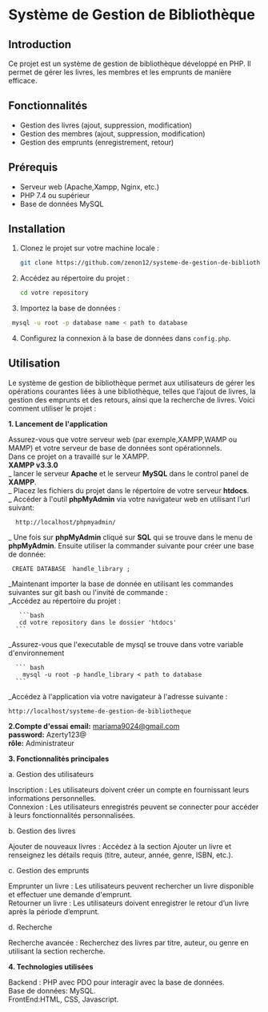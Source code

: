 # Système de Gestion de Bibliothèque

## Introduction

Ce projet est un système de gestion de bibliothèque développé en PHP. Il permet de gérer les livres, les membres et les emprunts de manière efficace.

## Fonctionnalités

- Gestion des livres (ajout, suppression, modification)
- Gestion des membres (ajout, suppression, modification)
- Gestion des emprunts (enregistrement, retour)

## Prérequis

- Serveur web (Apache,Xampp, Nginx, etc.)
- PHP 7.4 ou supérieur
- Base de données MySQL

## Installation

1. Clonez le projet sur votre machine locale :
   ```bash
   git clone https://github.com/zenon12/systeme-de-gestion-de-bibliotheque.git
   ```
2. Accédez au répertoire du projet :
   ```bash
   cd votre repository
   ```
3. Importez la base de données :
  ``` bash
   mysql -u root -p database name < path to database
```

4. Configurez la connexion à la base de données dans `config.php`.

## Utilisation

Le système de gestion de bibliothèque permet aux utilisateurs de gérer les opérations courantes liées à une bibliothèque, 
telles que l’ajout de livres, la gestion des emprunts et des retours, ainsi que la recherche de livres. Voici comment utiliser le projet :

**1. Lancement de l'application**

Assurez-vous que votre serveur web (par exemple,XAMPP,WAMP ou MAMP) et votre serveur de base de données sont opérationnels.  
Dans ce projet on a travaillé sur le XAMPP.<br>
**XAMPP v3.3.0**<br>
_ lancer le serveur **Apache** et le serveur **MySQL** dans le control panel de **XAMPP**.<br>
_ Placez les fichiers du projet dans le répertoire de votre serveur **htdocs**.<br>
_ Accéder à l'outil **phpMyAdmin** via votre navigateur web en utilisant l'url suivant:
```
  http://localhost/phpmyadmin/
```
_ Une fois sur **phpMyAdmin** cliqué sur **SQL** qui se trouve dans le menu de **phpMyAdmin**. Ensuite
utiliser la commander suivante pour créer une base de donnée:
```
 CREATE DATABASE  handle_library ;
```
_Maintenant importer la base de donnée en utilisant les commandes suivantes sur git bash ou l'invité de commande :<br>
   _Accédez au répertoire du projet :

       ```bash
       cd votre repository dans le dossier 'htdocs'
      ```

   _Assurez-vous que l'executable de mysql se trouve dans votre variable d'environnement

      ``` bash
        mysql -u root -p handle_library < path to database
      ```


_Accédez à l'application via votre navigateur à l'adresse suivante :

``` 
http://localhost/systeme-de-gestion-de-bibliotheque
``` 

**2.Compte d'essai**
   **email:** mariama9024@gmail.com<br>
   **password:** Azerty123@<br>
   **rôle:** Administrateur

**3. Fonctionnalités principales**

a. Gestion des utilisateurs

Inscription : Les utilisateurs doivent créer un compte en fournissant leurs informations personnelles.<br>
Connexion : Les utilisateurs enregistrés peuvent se connecter pour accéder à leurs fonctionnalités personnalisées.

b. Gestion des livres

Ajouter de nouveaux livres : Accédez à la section Ajouter un livre et renseignez les détails requis (titre, auteur, année, genre, ISBN, etc.).

c. Gestion des emprunts

Emprunter un livre : Les utilisateurs peuvent rechercher un livre disponible et effectuer une demande d'emprunt.<br>
Retourner un livre : Les utilisateurs doivent enregistrer le retour d’un livre après la période d’emprunt.

d. Recherche

Recherche avancée : Recherchez des livres par titre, auteur, ou genre en utilisant la section recherche.

**4. Technologies utilisées**

Backend : PHP avec PDO pour interagir avec la base de données.<br>
Base de données: MySQL.<br>
FrontEnd:HTML, CSS, Javascript.<br>



